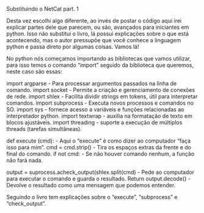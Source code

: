 Substituindo o NetCat part. 1

Desta vez escolhi algo diferente, ao invés de postar o código aqui irei explicar partes dele que parecem, ou são, avançados para iniciantes em python. Isso não substitui o livro, lá possui explicações sobre o que está acontecendo, mas o autor pressupõe que você conhece a linguagem python e passa direto por algumas coisas. Vamos lá!

No python nós começamos importando as bibliotecas que vamos utilizar, para isso temos o comando “import” seguido da biblioteca que queremos, neste caso são essas:


import argparse - Para processar argumentos passados na linha de comando.
import socket - Permite a criação e gerenciamento de conexões de rede.
import shlex - Facilita dividir strings em tokens, útil para interpretar comandos.
import subprocess - Executa novos processos e comandos no SO.
import sys - fornece acesso a variáveis e funções relacionadas ao interpretador python.
import textwrap - auxilia na formatação de texto em blocos ajustáveis.
import threading - suporte a execução de múltiplos threads (tarefas simultâneas). 


def execute (cmd): - Aqui o “execute” é como dizer ao computador “faça isso para mim”.
cmd = cmd.strip() - Tira os espaços extras da frente e do final do comando.
if not cmd: - Se não houver comando nenhum, a função não fará nada.

output = suprocess.acheck_output(shlex.split(cmd) - Pede ao computador para executar o comando e guarda o resultado.
Return output.decode() - Devolve o resultado como uma mensagem que podemos entender.

Seguindo o livro tem explicações sobre o “execute”, “subprocess” e “check_output”.
